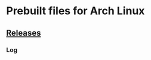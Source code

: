 # Prebuilt files for Arch Linux

## [Releases](https://github.com/yuk7/arch-prebuilt/releases/)

### Log


